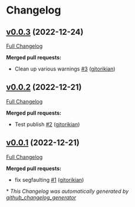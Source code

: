 # Changelog

## [v0.0.3](https://github.com/gjtorikian/selma/tree/v0.0.3) (2022-12-24)

[Full Changelog](https://github.com/gjtorikian/selma/compare/v0.0.2...v0.0.3)

**Merged pull requests:**

- Clean up various warnings [\#3](https://github.com/gjtorikian/selma/pull/3) ([gjtorikian](https://github.com/gjtorikian))

## [v0.0.2](https://github.com/gjtorikian/selma/tree/v0.0.2) (2022-12-21)

[Full Changelog](https://github.com/gjtorikian/selma/compare/v0.0.1...v0.0.2)

**Merged pull requests:**

- Test publish [\#2](https://github.com/gjtorikian/selma/pull/2) ([gjtorikian](https://github.com/gjtorikian))

## [v0.0.1](https://github.com/gjtorikian/selma/tree/v0.0.1) (2022-12-21)

[Full Changelog](https://github.com/gjtorikian/selma/compare/f2b6c847e33d8341aec72c070c09fe6d6c226224...v0.0.1)

**Merged pull requests:**

- fix segfaulting [\#1](https://github.com/gjtorikian/selma/pull/1) ([gjtorikian](https://github.com/gjtorikian))



\* *This Changelog was automatically generated by [github_changelog_generator](https://github.com/github-changelog-generator/github-changelog-generator)*
